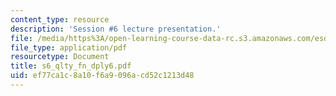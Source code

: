 ```yaml
---
content_type: resource
description: 'Session #6 lecture presentation.'
file: /media/https%3A/open-learning-course-data-rc.s3.amazonaws.com/esd-33-systems-engineering-summer-2004/ef77ca1c8a10f6a9096acd52c1213d48_s6_qlty_fn_dply6.pdf
file_type: application/pdf
resourcetype: Document
title: s6_qlty_fn_dply6.pdf
uid: ef77ca1c-8a10-f6a9-096a-cd52c1213d48
---
```

